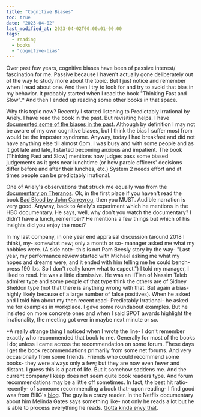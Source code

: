 ```yaml
---
title: "Cognitive Biases"
toc: true
date: "2023-04-02"
last_modified_at: 2023-04-02T00:00:01-00:00
tags: 
  - reading
  - books
  - "cognitive-bias"
---
```


Over past few years, cognitive biases have been of passive interest/ fascination for me. Passive because I haven't actually gone deliberately out of the way to study more about the topic. But I just notice and remember when I read about one. And then I try to look for and try to avoid that bias in my behavior. It probably started when I read the book "Thinking Fast and Slow".\* And then I ended up reading some other books in that space.

Why this topic now? Recently I started listening to Predictably Irrational by Ariely. I have read the book in the past. But revisiting helps. I have [documented some of the biases in the past](https://atul-atul.github.io/mental-models/). Although by definition I may not be aware of my own cognitive biases, but I think the bias I suffer most from would be the imposter syndrome. Anyway, today I had breakfast and did not have anything else till almost 6pm. I was busy and with some people and as it got late and late, I started becoming anxious and impatient. The book (Thinking Fast and Slow) mentions how judges pass some biased judgements as it gets near lunchtime (or how parole officers' decisions differ before and after their lunches, etc.) System 2 needs effort and at times people can be predictably irrational.

One of Ariely's observations that struck me equally was from the [documentary on Theranos](https://en.wikipedia.org/wiki/The_Inventor:_Out_for_Blood_in_Silicon_Valley). Ok, in the first place if you haven't read the book [Bad Blood by John Carreyrou](https://en.wikipedia.org/wiki/Bad_Blood:_Secrets_and_Lies_in_a_Silicon_Valley_Startup), then you MUST. Audible narration is very good. Anyway, back to Ariely's experiment which he mentions in the HBO documentary. He says, well, why don't you watch the documentary? I didn't have a lunch, remember? He mentions a few things but which of his insights did you enjoy the most?

In my last company, in one year end appraisal discussion (around 2018 I think), my- somewhat new; only a month or so- manager asked me what my hobbies were. (A side note- this is not Pam Beesly story by the way- "Last year, my performance review started with Michael asking me what my hopes and dreams were, and it ended with him telling me he could bench-press 190 lbs. So I don't really know what to expect.") I told my manager, I liked to read. He was a little dismissive. He was an IITian of Nassim Taleb admirer type and some people of that type think the others are of Sidney Sheldon type (not that there is anything wrong with that. But again a bias- highly likely because of a large number of false positives). When he asked and I told him about my then recent read- Predictably Irrational- he asked me for examples in workplace. I gave some roundabout examples. But he insisted on more concrete ones and when I said SPOT awards highlight the irrationality, the meeting got over in maybe next minute or so.

\*A really strange thing I noticed when I wrote the line- I don't remember exactly who recommended that book to me. Generally for most of the books I do; unless I came across the recommendation on some forum. These days I get the book recommendations primarily from some net forums. And very occasionally from some friends. Friends who could recommend some books- they were always only a few; but they are now even fewer and distant. I guess this is a part of life. But it somehow saddens me. And the current company I keep does not seem quite book readers type. And forum recommendations may be a little off sometimes. In fact, the best hit ratio- recently- of someone recommending a book that- upon reading- I find good was from BillG's [blog](https://www.gatesnotes.com/Books). The guy is a crazy reader. In the Netflix documentary about him Melinda Gates says something like- not only he reads a lot but he is able to process everything he reads. [Gotta kinda envy that](https://getyarn.io/yarn-clip/88730e3b-e88f-4322-ab71-89af2dd7013a).
